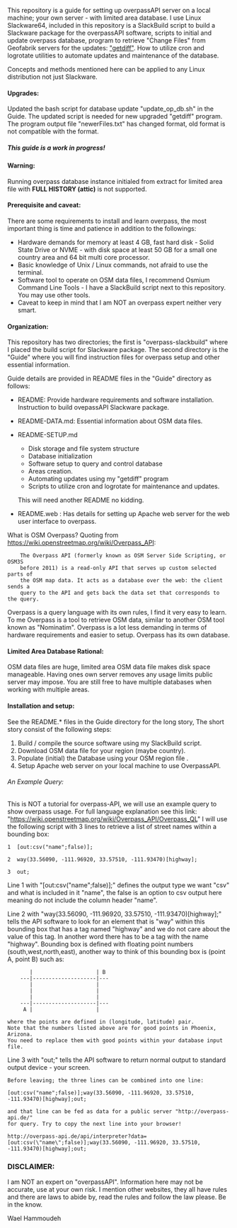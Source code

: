 This repository is a guide for setting up overpassAPI server on a local machine;
your own server - with limited area database. I use Linux Slackware64, included
in this repository is a SlackBuild script to build a Slackware package for the
overpassAPI software, scripts to initial and update overpass database, program to
retrieve "Change Files" from Geofabrik servers for the updates: ["getdiff"](https://github.com/waelhammoudeh/getdiff).
How to utilize cron and logrotate utilities to automate updates and maintenance of the database.

Concepts and methods mentioned here can be applied to any Linux distribution not just Slackware.

#### Upgrades:

Updated the bash script for database update "update_op_db.sh" in the Guide.
The updated script is needed for new upgraded "getdiff" program.
The program output file "newerFiles.txt" has changed format, old format is not compatible with the format.


##### This guide is a work in progress!

#### Warning:

Running overpass database instance initialed from extract for limited area file with
**FULL HISTORY (attic)** is not supported.

#### Prerequisite and caveat:

There are some requirements to install and learn overpass, the most important
thing is time and patience in addition to the followings:

  * Hardware demands for memory at least 4 GB, fast hard disk - Solid State Drive
     or NVME - with disk space at least 50 GB for a small one country area and 64
     bit multi core processor.
  * Basic knowledge of Unix / Linux commands, not afraid to use the terminal.
  * Software tool to operate on OSM data files, I recommend Osmium Command
     Line Tools - I have a SlackBuild script next to this repository. You may use
     other tools.
  * Caveat to keep in mind that I am NOT an overpass expert neither very smart.

#### Organization:

This repository has two directories; the first is "overpass-slackbuild" where I
placed the build script for Slackware package. The second directory is the "Guide"
where you will find instruction files for overpass setup and other essential
information.

Guide details are provided in README files in the "Guide" directory as follows:

* README:
     Provide hardware requirements and software installation.
   Instruction to build ovepassAPI Slackware package.

* README-DATA.md:
     Essential information about OSM data files.

* README-SETUP.md

     - Disk storage and file system structure
     - Database initialization
     - Software setup to query and control database
     - Areas creation.
     - Automating updates using my "getdiff" program
     - Scripts to utilize cron and logrotate for maintenance and updates.

     This will need another README no kidding.

* README.web :
     Has details for setting up Apache web server for the web user interface
   to overpass.

What is OSM Overpass? 
  Quoting from https://wiki.openstreetmap.org/wiki/Overpass_API:
```
    The Overpass API (formerly known as OSM Server Side Scripting, or OSM3S
    before 2011) is a read-only API that serves up custom selected parts of 
    the OSM map data. It acts as a database over the web: the client sends a 
    query to the API and gets back the data set that corresponds to the query.
```

Overpass is a query language with its own rules, I find it very easy to learn.
To me Overpass is a tool to retrieve OSM data, similar to another OSM tool 
known as "Nominatim". Overpass is a lot less demanding in terms of hardware
requirements and easier to setup. Overpass has its own database.

#### Limited Area Database Rational:

OSM data files are huge, limited area OSM data file makes disk space manageable.
Having ones own server removes any usage limits public server may impose.
You are still free to have multiple databases when working with multiple areas.

#### Installation and setup:

See the README.* files in the Guide directory for the long story, The short story
consist of the following steps:

1) Build / compile the source software using my SlackBuild script.
2) Download OSM data file for your region (maybe country).
3) Populate (initial) the Database using your OSM region file .
4) Setup Apache web server on your local machine to use OverpassAPI.

###### An Example Query:

  This is NOT a tutorial for overpass-API, we will use an example query to
  show overpass usage. For full language explanation see this link:
       "https://wiki.openstreetmap.org/wiki/Overpass_API/Overpass_QL"
   I will use the following script with 3 lines to retrieve a list of street
   names within a bounding box:
   
    1  [out:csv("name";false)];
    
    2  way(33.56090, -111.96920, 33.57510, -111.93470)[highway];
    
    3  out;
    
   Line 1 with "[out:csv("name";false)];" defines the output type we want "csv"
   and what is included in it "name", the false is an option to csv output here
   meaning do not include the column header "name".
   
   Line 2 with "way(33.56090, -111.96920, 33.57510, -111.93470)[highway];" tells
   the API software to look for an element that is "way" within this bounding box that
   has a tag named "highway" and we do not care about the value of this tag. In another
   word there has to be a tag with the name "highway".
   Bounding box is defined with floating point numbers (south,west,north,east),
   another way to think of this bounding box is (point A, point B) such as:
   
           |                    | B
        ---|--------------------|---
           |                    |
           |                    |
           |                    |
        ---|--------------------|---
         A |                    |
         
    where the points are defined in (longitude, latitude) pair.
    Note that the numbers listed above are for good points in Phoenix, Arizona.
    You need to replace them with good points within your database input file.
   
   Line 3 with "out;" tells the API software to return normal output to standard
   output device - your screen.
      
    Before leaving; the three lines can be combined into one line:
    
    [out:csv("name";false)];way(33.56090, -111.96920, 33.57510, -111.93470)[highway];out;
    
    and that line can be fed as data for a public server "http://overpass-api.de/"
    for query. Try to copy the next line into your browser!
```
http://overpass-api.de/api/interpreter?data=[out:csv(\"name\";false)];way(33.56090, -111.96920, 33.57510, -111.93470)[highway];out;
```

### DISCLAIMER:
I am NOT an expert on "overpassAPI". Information here may not be accurate, use
at your own risk. I mention other websites, they all have rules and there are laws
to abide by, read the rules and follow the law please. Be in the know.


Wael Hammoudeh
